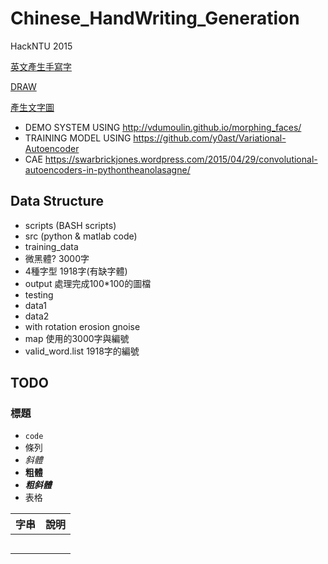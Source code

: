 # Chinese_HandWriting_Generation

HackNTU 2015

[英文產生手寫字](http://www.cs.toronto.edu/~graves/handwriting.html)

[DRAW](http://jmlr.org/proceedings/papers/v37/gregor15.pdf)

[產生文字圖](http://coolcd.blogspot.tw/2010/01/imagemagick.html)

- DEMO SYSTEM USING http://vdumoulin.github.io/morphing_faces/
- TRAINING MODEL USING https://github.com/y0ast/Variational-Autoencoder
- CAE https://swarbrickjones.wordpress.com/2015/04/29/convolutional-autoencoders-in-pythontheanolasagne/


## Data Structure
 - scripts (BASH scripts)
 - src (python & matlab code)
 - training_data
  - 微黑體? 3000字
  - 4種字型 1918字(有缺字體)
  - output 處理完成100*100的圖檔
 - testing
  - data1
  - data2
  - with rotation erosion gnoise
 - map  使用的3000字與編號
 - valid_word.list 1918字的編號

## TODO
 

### 標題
- `code`
- 條列
- *斜體*
- **粗體**
- ***粗斜體***
- 表格

|   字串  |    說明    |
|:-------:|:-----------|
|   |  |
|       |  |
|   |  |
|       |  |
|  |  |
